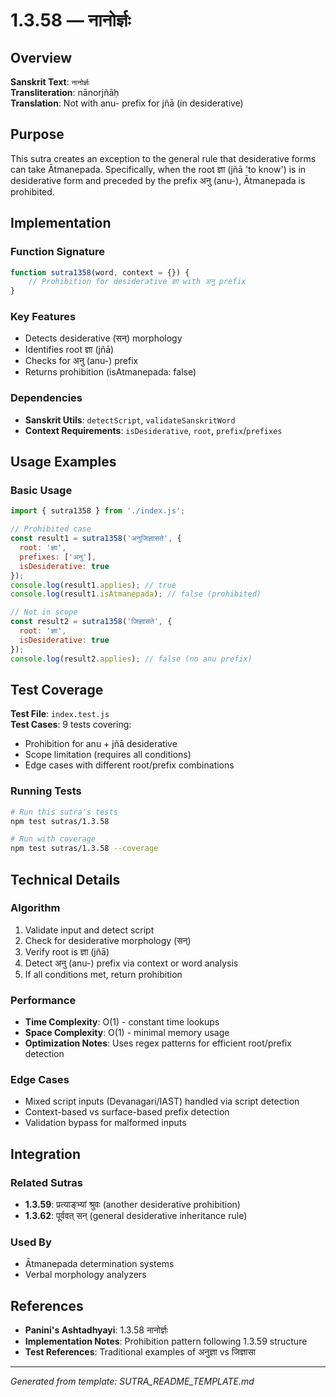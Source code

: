# 1.3.58 — नानोर्ज्ञः

## Overview

**Sanskrit Text**: `नानोर्ज्ञः`  
**Transliteration**: nānorjñāḥ  
**Translation**: Not with anu- prefix for jñā (in desiderative)

## Purpose

This sutra creates an exception to the general rule that desiderative forms can take Ātmanepada. Specifically, when the root ज्ञा (jñā 'to know') is in desiderative form and preceded by the prefix अनु (anu-), Ātmanepada is prohibited.

## Implementation

### Function Signature
```javascript
function sutra1358(word, context = {}) {
    // Prohibition for desiderative ज्ञा with अनु prefix
}
```

### Key Features
- Detects desiderative (सन्) morphology
- Identifies root ज्ञा (jñā) 
- Checks for अनु (anu-) prefix
- Returns prohibition (isAtmanepada: false)

### Dependencies
- **Sanskrit Utils**: `detectScript`, `validateSanskritWord`
- **Context Requirements**: `isDesiderative`, `root`, `prefix`/`prefixes`

## Usage Examples

### Basic Usage
```javascript
import { sutra1358 } from './index.js';

// Prohibited case
const result1 = sutra1358('अनुजिज्ञासते', { 
  root: 'ज्ञा', 
  prefixes: ['अनु'], 
  isDesiderative: true 
});
console.log(result1.applies); // true
console.log(result1.isAtmanepada); // false (prohibited)

// Not in scope
const result2 = sutra1358('जिज्ञासते', { 
  root: 'ज्ञा', 
  isDesiderative: true 
});
console.log(result2.applies); // false (no anu prefix)
```

## Test Coverage

**Test File**: `index.test.js`  
**Test Cases**: 9 tests covering:
- Prohibition for anu + jñā desiderative
- Scope limitation (requires all conditions)
- Edge cases with different root/prefix combinations

### Running Tests
```bash
# Run this sutra's tests
npm test sutras/1.3.58

# Run with coverage
npm test sutras/1.3.58 --coverage
```

## Technical Details

### Algorithm
1. Validate input and detect script
2. Check for desiderative morphology (सन्)
3. Verify root is ज्ञा (jñā)
4. Detect अनु (anu-) prefix via context or word analysis
5. If all conditions met, return prohibition

### Performance
- **Time Complexity**: O(1) - constant time lookups
- **Space Complexity**: O(1) - minimal memory usage
- **Optimization Notes**: Uses regex patterns for efficient root/prefix detection

### Edge Cases
- Mixed script inputs (Devanagari/IAST) handled via script detection
- Context-based vs surface-based prefix detection
- Validation bypass for malformed inputs

## Integration

### Related Sutras
- **1.3.59**: प्रत्याङ्भ्यां श्रुवः (another desiderative prohibition)
- **1.3.62**: पूर्ववत् सन् (general desiderative inheritance rule)

### Used By
- Ātmanepada determination systems
- Verbal morphology analyzers

## References

- **Panini's Ashtadhyayi**: 1.3.58 नानोर्ज्ञः
- **Implementation Notes**: Prohibition pattern following 1.3.59 structure
- **Test References**: Traditional examples of अनुज्ञा vs जिज्ञासा

---

*Generated from template: SUTRA_README_TEMPLATE.md*
